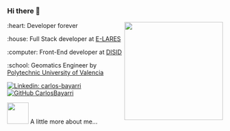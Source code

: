 ### Hi there 👋

<img align='right' src="https://avatars2.githubusercontent.com/u/31616221?s=400&v=4" width="230">

<p> :heart: Developer forever </p>
<p> :house: Full Stack developer at <a href="https://e-lares.com" target="_blank">E-LARES</a> </p>
<p> :computer: Front-End developer at <a href="https://www.disid.com/" target="_blank">DISID</a> </p>
<p> :school: Geomatics Engineer by <a href="http://www.upv.es/" target="_blank">Polytechnic University of Valencia</a> </p>


[![Linkedin: carlos-bayarri](https://img.shields.io/badge/carlos-bayarri-blue?style=flat-square&logo=Linkedin&logoColor=white&link=https://www.linkedin.com/in/carlos-bayarri/)](https://www.linkedin.com/in/carlos-bayarri/)
[![GitHub CarlosBayarri](https://img.shields.io/github/followers/CarlosBayarri?label=follow&style=social)](https://github.com/CarlosBayarri)


<img src="https://media.giphy.com/media/VgCDAzcKvsR6OM0uWg/giphy.gif" width="50"> A little more about me...  
